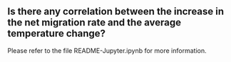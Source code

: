 ## Is there any correlation between the increase in the net migration rate and the average temperature change? 

Please refer to the file README-Jupyter.ipynb for more information.

